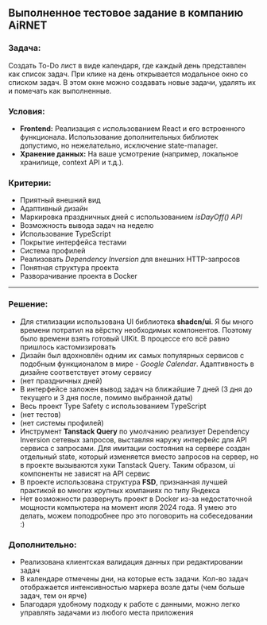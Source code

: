 ## Выполненное тестовое задание в компанию AiRNET

### Задача:
Создать To-Do лист в виде календаря, где каждый день представлен как список задач.
При клике на день открывается модальное окно со списком задач. В этом окне можно
создавать новые задачи, удалять их и помечать как выполненные.

### Условия:
- **Frontend:** Реализация с использованием React и его встроенного функционала.
Использование дополнительных библиотек допустимо, но нежелательно,
исключение state-manager.
- **Хранение данных:** На ваше усмотрение (например, локальное хранилище,
context API и т.д.).

### Критерии:
- Приятный внешний вид
- Адаптивный дизайн
- Маркировка праздничных дней с использованием *isDayOff() API*
- Возможность вывода задач на неделю
- Использование TypeScript
- Покрытие интерфейса тестами
- Система профилей
- Реализовать *Dependency Inversion* для внешних HTTP-запросов
- Понятная структура проекта
- Разворачивание проекта в Docker

---

### Решение:
- Для стилизации использована UI библиотека **shadcn/ui**. Я бы много времени потратил на вёрстку необходимых компонентов. Поэтому было времени взять готовый UIKit. В процессе его всё равно пришлось кастомизировать
- Дизайн был вдохновлён одним их самых популярных сервисов с подобным функционалом в мире - *Google Calendar*. Адаптивность в дизайне соответствует этому сервису
- (нет праздничных дней)
- В интерфейсе заложен вывод задач на ближайшие 7 дней (3 дня до текущего и 3 дня после, помимо выбранной даты)
- Весь проект Type Safety с использованием TypeScript
- (нет тестов)
- (нет системы профилей)
- Инструмент **Tanstack Query** по умолчанию реализует Dependency Inversion сетевых запросов, выставляя наружу интерфейс для API сервиса с запросами. Для имитации состояния на сервере создан отдельный state, который изменяется вместо запросов на сервер, но в проекте вызываются хуки Tanstack Query. Таким образом, ui компоненты не зависят на API сервис
- В проекте использована структура **FSD**, признанная лучшей практикой во многих крупных компаниях по типу Яндекса
- Нет возможности развернуть проект в Docker из-за недостаточной мощности компьютера на момент июля 2024 года. Я умею это делать, можем поподробнее про это поговорить на собеседовании :)

### Дополнительно:
- Реализована клиентская валидация данных при редактировании задач
- В календаре отмечены дни, на которые есть задачи. Кол-во задач отображается интенсивностью маркера возле даты (чем больше задач, тем он ярче)
- Благодаря удобному подходу к работе с данными, можно легко управлять задачами из любого места приложения


